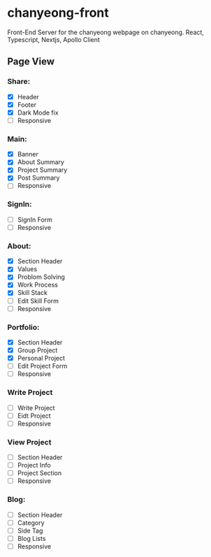 # chanyeong-front

Front-End Server for the chanyeong webpage on chanyeong. React, Typescript, Nextjs, Apollo Client

## Page View

### Share:

- [x] Header
- [x] Footer
- [x] Dark Mode fix
- [ ] Responsive

### Main:

- [x] Banner
- [x] About Summary
- [x] Project Summary
- [x] Post Summary
- [ ] Responsive

### SignIn:

- [ ] SignIn Form
- [ ] Responsive

### About:

- [x] Section Header
- [x] Values
- [x] Problom Solving
- [x] Work Process
- [x] Skill Stack
- [ ] Edit Skill Form
- [ ] Responsive

### Portfolio:

- [x] Section Header
- [x] Group Project
- [x] Personal Project
- [ ] Edit Project Form
- [ ] Responsive

### Write Project

- [ ] Write Project
- [ ] Eidt Project
- [ ] Responsive

### View Project

- [ ] Section Header
- [ ] Project Info
- [ ] Project Section
- [ ] Responsive

### Blog:

- [ ] Section Header
- [ ] Category
- [ ] Side Tag
- [ ] Blog Lists
- [ ] Responsive
